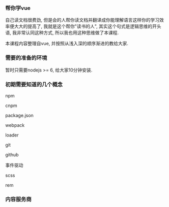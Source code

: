 ### 帮你学vue

自己读文档很费劲, 但是会的人帮你读文档并翻译成你能理解语言这样你的学习效率便大大的提高了, 我就是这个帮你"读书的人", 其实这个句式是逻辑思维的开头语, 我非常认同这种方式, 所以我也用这种思维做了本课程.

本课程内容整理自vue, 并按照从浅入深的顺序渐进的教给大家.

### 需要的准备的环境

暂时只需要nodejs &gt;= 6, 给大家10分钟安装.

### 初期需要知道的几个概念

npm

cnpm

package.json

webpack

loader

git

github

事件驱动

scss

rem



### 内容服务商



